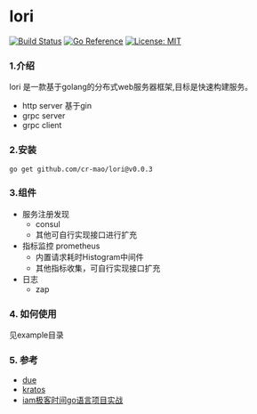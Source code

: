 # lori 

[![Build Status](https://github.com/cr-mao/lori/workflows/Go/badge.svg)](https://github.com/cr-mao/lori/actions)
[![Go Reference](https://pkg.go.dev/badge/github.com/cr-mao/lori.svg)](https://pkg.go.dev/github.com/cr-mao/lori)
[![License: MIT](https://img.shields.io/badge/License-MIT-yellow.svg)](https://opensource.org/licenses/MIT)

### 1.介绍
lori 是一款基于golang的分布式web服务器框架,目标是快速构建服务。 
- http server 基于gin 
- grpc server  
- grpc client 


### 2.安装
```shell
go get github.com/cr-mao/lori@v0.0.3
```


### 3.组件
- 服务注册发现 
  - consul 
  - 其他可自行实现接口进行扩充
- 指标监控 prometheus
  - 内置请求耗时Histogram中间件
  - 其他指标收集，可自行实现接口扩充
- 日志  
  - zap

### 4. 如何使用
见example目录

### 5. 参考
- [due](https://github.com/dobyte/due)
- [kratos](https://github.com/go-kratos/kratos)
- [iam极客时间go语言项目实战](https://github.com/marmotedu/iam)
